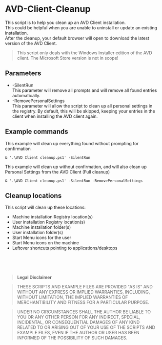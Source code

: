 # AVD-Client-Cleanup

This script is to help you clean up an AVD Client installation.<br/>
This could be helpful when you are unable to uninstall or update an existing installation.<br/>
After the cleanup, your default browser will open to download the latest version of the AVD Client.

 > This script only deals with the Windows Installer edition of the AVD client. The Microsoft Store version is not in scope!

## Parameters

 - -SilentRun<br/>This parameter will remove all prompts and will remove all found entries automatically.
 - -RemovePersonalSettings<br/>This parameter will allow the script to clean up all personal settings in the registry. By default, this will be skipped, keeping your entries in the client when installing the AVD client again.

## Example commands

This example will clean up everything found without prompting for confirmation

```
& '.\AVD Client cleanup.ps1' -SilentRun
```

This example will clean up without confirmation, and will also clean up Personal Settings from the AVD Client (Full cleanup)

```
& '.\AVD Client cleanup.ps1' -SilentRun -RemovePersonalSettings
```

## Cleanup locations

This script will clean up these locations:

* Machine installation Registry location(s)
* User installation Registry location(s)
* Machine installation folder(s) 
* User installation folder(s)
* Start Menu icons for the user
* Start Menu icons on the machine
* Leftover shortcuts pointing to applications/desktops


<br>
<br>
<br>

 > **Legal Disclaimer** 

 > THESE SCRIPTS AND EXAMPLE FILES ARE PROVIDED "AS IS" AND WITHOUT ANY EXPRESS OR IMPLIED WARRANTIES, INCLUDING, WITHOUT LIMITATION, THE IMPLIED WARRANTIES OF MERCHANTIBILITY AND FITNESS FOR A PARTICULAR PURPOSE.

 > UNDER NO CIRCUMSTANCES SHALL THE AUTHOR BE LIABLE TO YOU OR ANY OTHER PERSON FOR ANY INDIRECT, SPECIAL, INCIDENTAL, OR CONSEQUENTIAL DAMAGES OF ANY KIND RELATED TO OR ARISING OUT OF YOUR USE OF THE SCRIPTS AND EXAMPLE FILES, EVEN IF THE AUTHOR OR USER HAS BEEN INFORMED OF THE POSSIBILITY OF SUCH DAMAGES.
